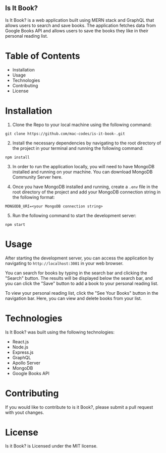 ## Is It Book?

Is It Book? is a web application built using MERN stack and GraphQL that allows users to search and save books. The application fetches data from Google Books API and allows users to save the books they like in their personal reading list.

# Table of Contents

* Installation
* Usage
* Technologies
* Contributing
* License

# Installation

1. Clone the Repo to your local machine using the following command:

`git clone https://github.com/mac-codes/is-it-book-.git`

2. Install the necessary dependencies by navigating to the root directory of the project in your terminal and running the following command:

`npm install`

3. In order to run the application locally, you will need to have MongoDB installed and running on your machine. You can download MongoDB Community Server here.

4. Once you have MongoDB installed and running, create a `.env` file in the root directory of the project and add your MongoDB connection string in the following format:

`MONGODB_URI=<your MongoDB connection string>`

5. Run the following command to start the development server:

`npm start`

# Usage

After starting the development server, you can access the application by navigating to `http://localhost:3001` in your web browser.

You can search for books by typing in the search bar and clicking the "Search" button. The results will be displayed below the search bar, and you can click the "Save" button to add a book to your personal reading list.

To view your personal reading list, click the "See Your Books" button in the navigation bar. Here, you can view and delete books from your list.

# Technologies

Is It Book? was built using the following technologies:

* React.js
* Node.js
* Express.js
* GraphQL
* Apollo Server
* MongoDB
* Google Books API

# Contributing

If you would like to contribute to is it Book?, please submit a pull request with yout changes.

# License
Is it Book? is Licensed under the MIT license.